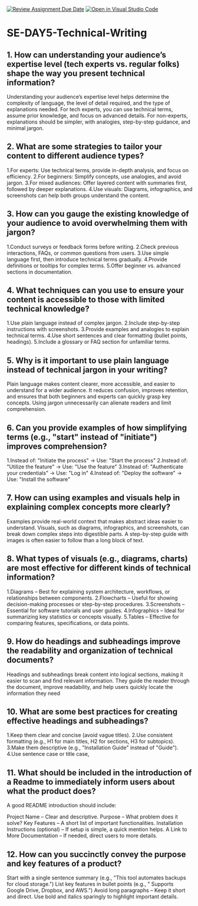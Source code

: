 [![Review Assignment Due Date](https://classroom.github.com/assets/deadline-readme-button-22041afd0340ce965d47ae6ef1cefeee28c7c493a6346c4f15d667ab976d596c.svg)](https://classroom.github.com/a/zsAR-pyY)
[![Open in Visual Studio Code](https://classroom.github.com/assets/open-in-vscode-2e0aaae1b6195c2367325f4f02e2d04e9abb55f0b24a779b69b11b9e10269abc.svg)](https://classroom.github.com/online_ide?assignment_repo_id=18668546&assignment_repo_type=AssignmentRepo)
# SE-DAY5-Technical-Writing
## 1. How can understanding your audience’s expertise level (tech experts vs. regular folks) shape the way you present technical information?
Understanding your audience’s expertise level helps determine the complexity of language, the level of detail required, and the type of explanations needed. For tech experts, you can use technical terms, assume prior knowledge, and focus on advanced details. For non-experts, explanations should be simpler, with analogies, step-by-step guidance, and minimal jargon.
## 2. What are some strategies to tailor your content to different audience types?
1.For experts: Use technical terms, provide in-depth analysis, and focus on efficiency.
2.For beginners: Simplify concepts, use analogies, and avoid jargon.
3.For mixed audiences: Offer layered content with summaries first, followed by deeper explanations.
4.Use visuals: Diagrams, infographics, and screenshots can help both groups understand the content.
## 3. How can you gauge the existing knowledge of your audience to avoid overwhelming them with jargon?
1.Conduct surveys or feedback forms before writing.
2.Check previous interactions, FAQs, or common questions from users.
3.Use simple language first, then introduce technical terms gradually.
4.Provide definitions or tooltips for complex terms.
5.Offer beginner vs. advanced sections in documentation.
## 4. What techniques can you use to ensure your content is accessible to those with limited technical knowledge?
1.Use plain language instead of complex jargon.
2.Include step-by-step instructions with screenshots.
3.Provide examples and analogies to explain technical terms.
4.Use short sentences and clear formatting (bullet points, headings).
5.Include a glossary or FAQ section for unfamiliar terms.
## 5. Why is it important to use plain language instead of technical jargon in your writing?
Plain language makes content clearer, more accessible, and easier to understand for a wider audience. It reduces confusion, improves retention, and ensures that both beginners and experts can quickly grasp key concepts. Using jargon unnecessarily can alienate readers and limit comprehension.
## 6. Can you provide examples of how simplifying terms (e.g., "start" instead of "initiate") improves comprehension?
1.Instead of: "Initiate the process" → Use: "Start the process"
2.Instead of: "Utilize the feature" → Use: "Use the feature"
3.Instead of: "Authenticate your credentials" → Use: "Log in"
4.Instead of: "Deploy the software" → Use: "Install the software"
## 7. How can using examples and visuals help in explaining complex concepts more clearly?
Examples provide real-world context that makes abstract ideas easier to understand. Visuals, such as diagrams, infographics, and screenshots, can break down complex steps into digestible parts. A step-by-step guide with images is often easier to follow than a long block of text.
## 8. What types of visuals (e.g., diagrams, charts) are most effective for different kinds of technical information?
1.Diagrams – Best for explaining system architecture, workflows, or relationships between components.
2.Flowcharts – Useful for showing decision-making processes or step-by-step procedures.
3.Screenshots – Essential for software tutorials and user guides.
4.Infographics – Ideal for summarizing key statistics or concepts visually.
5.Tables – Effective for comparing features, specifications, or data points.

## 9. How do headings and subheadings improve the readability and organization of technical documents?
Headings and subheadings break content into logical sections, making it easier to scan and find relevant information. They guide the reader through the document, improve readability, and help users quickly locate the information they need
## 10. What are some best practices for creating effective headings and subheadings?
1.Keep them clear and concise (avoid vague titles).
2.Use consistent formatting (e.g., H1 for main titles, H2 for sections, H3 for subtopics).
3.Make them descriptive (e.g., "Installation Guide" instead of "Guide").
4.Use sentence case or title case,
## 11. What should be included in the introduction of a Readme to immediately inform users about what the product does?
A good README introduction should include:

Project Name – Clear and descriptive.
Purpose – What problem does it solve?
Key Features – A short list of important functionalities.
Installation Instructions (optional) – If setup is simple, a quick mention helps.
A Link to More Documentation – If needed, direct users to more details.
## 12. How can you succinctly convey the purpose and key features of a product?
Start with a single sentence summary (e.g., "This tool automates backups for cloud storage.")
List key features in bullet points (e.g., " Supports Google Drive, Dropbox, and AWS.")
Avoid long paragraphs – Keep it short and direct.
Use bold and italics sparingly to highlight important details.
